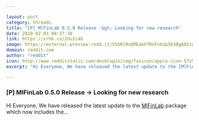```yaml
---

layout: post
category: threads
title: "[P] MlFinLab 0.5.0 Release -&gt; Looking for new research"
date: 2020-02-03 00:37:38
link: https://vrhk.co/2UuIc4b
image: https://external-preview.redd.it/VSbRlRxQMEaehfRoFnkUp5E4BgA0Izgy4Ud829-a7lg.jpg?width=450&height=235.602094241&auto=webp&s=7cdce85e7dde598023318e79b8f1725c3f6ecf26
domain: reddit.com
author: "reddit"
icon: http://www.redditstatic.com/desktop2x/img/favicon/apple-icon-57x57.png
excerpt: "Hi Everyone, We have released the latest update to the [MlFinLab](<https://github.com/hudson-and-thames/mlfinlab>) package which now includes the..."

---
```


### [P] MlFinLab 0.5.0 Release -&gt; Looking for new research

Hi Everyone, We have released the latest update to the [MlFinLab](<https://github.com/hudson-and-thames/mlfinlab>) package which now includes the...